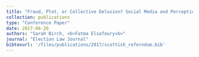 ```yaml
---
title: "Fraud, Plot, or Collective Delusion? Social Media and Perceptions of Electoral Misconduct in the 2014 Scottish Independence Referendum"
collection: publications
type: "Conference Paper"
date: 2017-06-26
authors: "Sarah Birch, <b>Fatma Elsafoury<b>"
journal: "Election Law Journal"
bibtexurl: '/files/publications/2017/scottish_referndum.bib'
---
```


